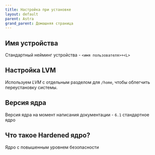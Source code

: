 ```yaml
---
title: Настройка при установке
layout: default
parent: Astra
grand_parent: Домашняя страница
---
```


## Имя устройства

Стандартный нейминг устройства - `<имя пользователя>+<L>`

## Настройка LVM

Используем _LVM_ с отдельным разделом для `/home`, чтобы облегчить переустановку системы.

## Версия ядра

Версия ядра на момент написания документации - `6.1` стандартное ядро

## Что такое Hardened ядро?

Ядро с повышенным уровнем безопасности
